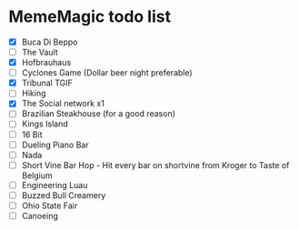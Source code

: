 # MemeMagic todo list

 - [x] Buca Di Beppo
 - [ ] The Vault
 - [x] Hofbrauhaus
 - [ ] Cyclones Game (Dollar beer night preferable)
 - [x] Tribunal TGIF
 - [ ] Hiking
 - [x] The Social network x1
 - [ ] Brazilian Steakhouse (for a good reason)
 - [ ] Kings Island
 - [ ] 16 Bit
 - [ ] Dueling Piano Bar
 - [ ] Nada
 - [ ] Short Vine Bar Hop - Hit every bar on shortvine from Kroger to Taste of Belgium
 - [ ] Engineering Luau
 - [ ] Buzzed Bull Creamery
 - [ ] Ohio State Fair
 - [ ] Canoeing
